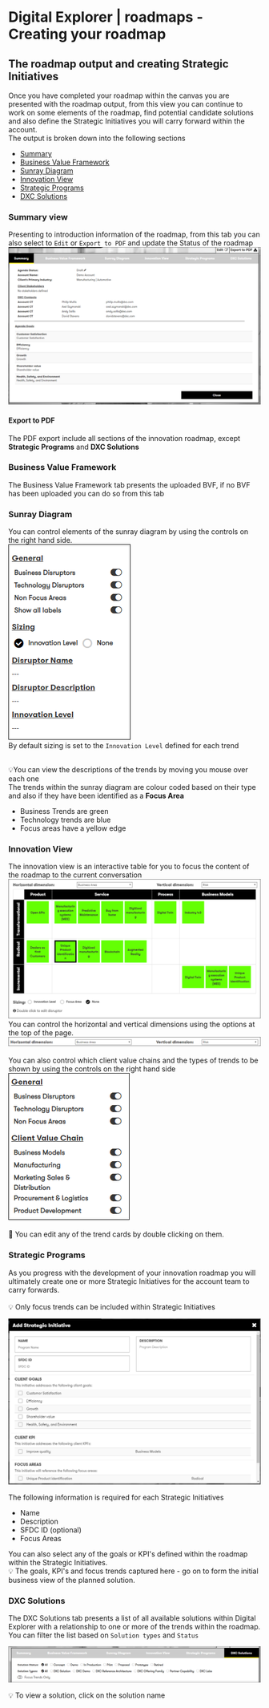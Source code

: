 # Digital Explorer | roadmaps - Creating your roadmap

## The roadmap output and creating Strategic Initiatives
Once you have completed your roadmap within the canvas you are presented with the roadmap output, from this view you can continue to work on some elements of the roadmap, find potential candidate solutions and also define the Strategic Initiatives you will carry forward within the account.
<br>
The output is broken down into the following sections

- [Summary](Summary)
- [Business Value Framework](Business-Value-Framework)
- [Sunray Diagram](Sunray-Diagram)
- [Innovation View](Innovation-View)
- [Strategic Programs](Strategic-Programs)
- [DXC Solutions](DXC-Solutions)

### Summary view
Presenting to introduction information of the roadmap, from this tab you can also select to `Edit` or `Export to PDF` and update the Status of the roadmap
![agenda1](images/agenda13.png)<br>

#### Export to PDF
The PDF export include all sections of the innovation roadmap, except **Strategic Programs** and **DXC Solutions**

### Business Value Framework
The Business Value Framework tab presents the uploaded BVF, if no BVF has been uploaded you can do so from this tab

### Sunray Diagram
You can control elements of the sunray diagram by using the controls on the right hand side.<br>
![agenda1](images/agenda14.png)<br>
By default sizing is set to the `Innovation Level` defined for each trend<br><br>

:bulb:You can view the descriptions of the trends by moving you mouse over each one
<br>
The trends within the sunray diagram are colour coded based on their type and also if they have been identified as a **Focus Area**
<br>
- Business Trends are green
- Technology trends are blue
- Focus areas have a yellow edge

### Innovation View 
The innovation view is an interactive table for you to focus the content of the roadmap to the current conversation<br>
![agenda1](images/agenda19.png)<br>
You can control the horizontal and vertical dimensions using the options at the top of the page.<br>
![agenda1](images/agenda15.png)<br>
<br>
You can also control which client value chains and the types of trends to be shown by using the controls on the right hand side<br>
![agenda1](images/agenda16.png)<br><br>
:information_desk_person: You can edit any of the trend cards by double clicking on them.


### Strategic Programs
As you progress with the development of your innovation roadmap you will ultimately create one or more Strategic Initiatives for the account team to carry forwards.<br><br>
:bulb: Only focus trends can be included within Strategic Initiatives<br>

![roadmap1](images/agenda17.png)<br>

The following information is required for each Strategic Initiatives

- Name
- Description
- SFDC ID (optional)
- Focus Areas

You can also select any of the goals or KPI's defined within the roadmap within the Strategic Initiatives.<br>
:bulb: The goals, KPI's and focus trends captured here - go on to form the initial business view of the planned solution.

### DXC Solutions
The DXC Solutions tab presents a list of all available solutions within Digital Explorer with a relationship to one or more of the trends within the roadmap.   You can filter the list based on `Solution types` and `Status`

![agenda1](images/agenda18.png)<br>

:bulb: To view a solution, click on the solution name